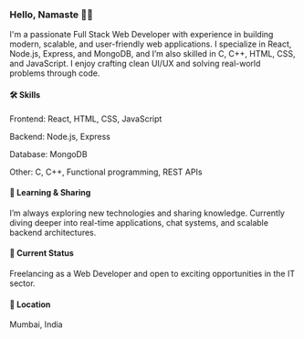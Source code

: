 ### Hello, Namaste 🙏🏻

I'm a passionate Full Stack Web Developer with experience in building modern, scalable, and user-friendly web applications. I specialize in React, Node.js, Express, and MongoDB, and I’m also skilled in C, C++, HTML, CSS, and JavaScript. I enjoy crafting clean UI/UX and solving real-world problems through code.

#### 🛠️ Skills

Frontend: React, HTML, CSS, JavaScript

Backend: Node.js, Express

Database: MongoDB

Other: C, C++, Functional programming, REST APIs

#### 📰 Learning & Sharing
I’m always exploring new technologies and sharing knowledge. Currently diving deeper into real-time applications, chat systems, and scalable backend architectures.

#### 🚀 Current Status
Freelancing as a Web Developer and open to exciting opportunities in the IT sector.

#### 📍 Location
Mumbai, India
